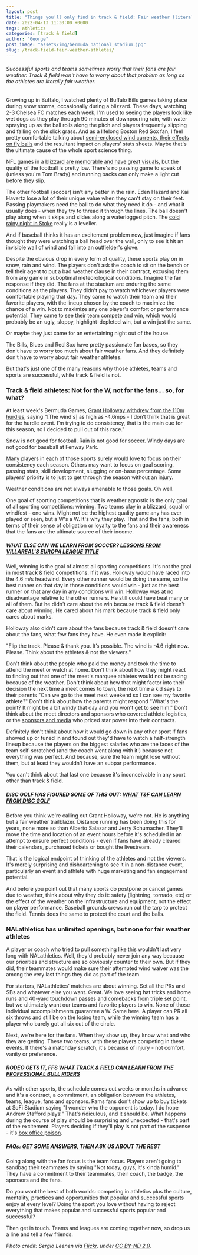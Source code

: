 ```yaml
---
layout: post
title: "Things you'll only find in track & field: Fair weather (literally) athletes"
date: 2022-04-13 11:30:00 +0600
tags: athletics 
categories: [track & field]
author: "George"
post_image: "assets/img/bermuda_national_stadium.jpg"
slug: /track-field-fair-weather-athletes/
---
```

<h6>Successful sports and teams sometimes worry that their fans are fair weather. Track & field won't have to worry about that problem as long as the athletes are literally fair weather.</h6>

Growing up in Buffalo, I watched plenty of Buffalo Bills games taking place during snow storms, occasionally during a blizzard. These days, watching 2-3 Chelsea FC matches each week, I'm used to seeing the players look like wet dogs as they play through 90 minutes of downpouring rain, with water spraying up as the ball rolls along the pitch and players frequently slipping and falling on the slick grass. And as a lifelong Boston Red Sox fan, I feel pretty comfortable talking about [semi-enclosed wind currents, their effects on fly balls](https://www.courant.com/news/connecticut/hc-xpm-1999-07-12-9907120135-story.html) and the resultant impact on players' stats sheets. Maybe that's the ultimate cause of the whole sport science thing.

NFL games in a [blizzard are memorable and have great visuals](https://www.shutterstock.com/blog/sad-sports-buffalo), but the quality of the football is pretty low. There's no passing game to speak of (unless you're Tom Brady) and running backs can only make a light cut before they slip.

The other football (soccer) isn't any better in the rain. Eden Hazard and Kai Havertz lose a lot of their unique value when they can't stay on their feet. Passing playmakers need the ball to do what they need it do - and what it usually does - when they try to thread it through the lines. The ball doesn't play along when it skips and slides along a waterlogged pitch. The [cold rainy night in Stoke](https://www.goal.com/en/news/what-does-can-they-do-it-on-a-cold-rainy-night-in-stoke-mean/1f7alegnrwfr01i5vj34vak59k) really is a leveller.  

And if baseball thinks it has an excitement problem now, just imagine if fans thought they were watching a ball head over the wall, only to see it hit an invisible wall of wind and fall into an outfielder's glove.

Despite the obvious drop in every form of quality, these sports play on in snow, rain and wind. The players don't ask the coach to sit on the bench or tell their agent to put a bad weather clause in their contract, excusing them from any game in suboptimal meteorological conditions. Imagine the fan response if they did. The fans at the stadium are enduring the same conditions as the players. They didn't pay to watch whichever players were comfortable playing that day. They came to watch their team and their favorite players, with the lineup chosen by the coach to maximize the chance of a win. Not to maximize any one player's comfort or performance potential. They came to see their team compete and win, which would probably be an ugly, sloppy, highlight-depleted win, but a win just the same.

Or maybe they just came for an entertaining night out of the house. 

The Bills, Blues and Red Sox have pretty passionate fan bases, so they don't have to worry too much about fair weather fans. And they definitely don't have to worry about fair weather athletes. 

But that's just one of the many reasons why those athletes,  teams and sports are successful, while track & field is not.

### Track & field athletes: Not for the W, not for the fans... so, for what?

At least week's Bermuda Games, [Grant Holloway withdrew from the 110m hurdles](https://www.insidethegames.biz/articles/1121749/wind-readings-records-holloway-edwards), saying "[The wind's] as high as -4.6mps - I don’t think that is great for the hurdle event. I’m trying to do consistency, that is the main cue for this season, so I decided to pull out of this race."

Snow is not good for football. Rain is not good for soccer. Windy days are not good for baseball at Fenway Park. 

Many players in each of those sports surely would love to focus on their consistency each season. Others may want to focus on goal scoring, passing stats, skill development, slugging or on-base percentage. Some players' priority is to just to get through the season without an injury. 

Weather conditions are not always amenable to those goals. Oh well. 

One goal of sporting competitions that is weather agnostic is the only goal of all sporting competitions: winning. Two teams play in a blizzard, squall or windfest - one wins. Might not be the highest quality game any has ever played or seen, but a W's a W. It's why they play. That and the fans, both in terms of their sense of obligation or loyalty to the fans and their awareness that the fans are the ultimate source of their income.

##### WHAT ELSE CAN WE LEARN FROM SOCCER? [LESSONS FROM VILLAREAL'S EUROPA LEAGUE TITLE](https://nalathletics.com/blog/2021/05/27/track-and-field-lessons-learned-villareal-europa-league)

Well, winning is the goal of almost all sporting competitions. It's not the goal in most track & field competitions. If it was, Holloway would have raced into the 4.6 m/s headwind. Every other runner would be doing the same, so the best runner on that day in those conditions would win - just as the best runner on that any day in any conditions will win. Holloway was at no disadvantage relative to the other runners. He still could have beat many or all of them. But he didn't care about the win because track & field doesn't care about winning. He cared about his mark because track & field only cares about marks.

Holloway also didn't care about the fans because track & field doesn't care about the fans, what few fans they have. He even made it explicit: 

"Flip the track. Please & thank you. It’s possible. The wind is -4.6 right now. Please. Think about the athletes & not the viewers."

Don't think about the people who paid the money and took the time to attend the meet or watch at home. Don't think about how they might react to finding out that one of the meet's marquee athletes would not be racing because of the weather. Don't think about how that might factor into their decision the next time a meet comes to town, the next time a kid says to their parents "Can we go to the meet next weekend so I can see my favorite athlete?" Don't think about how the parents might respond "What's the point? It might be a bit windy that day and you won't get to see him." Don't think about the meet directors and sponsors who covered athlete logistics, or the [sponsors and media](https://nalathletics.com/blog/2021/03/10/what-do-track-field-sponsors-expect-return) who priced star power into their contracts. 

Definitely don't think about how it would go down in any other sport if fans showed up or tuned in and found out they'd have to watch a half-strength lineup because the players on the biggest salaries who are the faces of the team self-scratched (and the coach went along with it!) because not everything was perfect. And because, sure the team might lose without them, but at least they wouldn't have an subpar performance.

You can't think about that last one because it's inconceivable in any sport other than track & field. 

##### DISC GOLF HAS FIGURED SOME OF THIS OUT: [WHAT T&F CAN LEARN FROM DISC GOLF](https://nalathletics.com/blog/2021/03/03/track-field-vs-disc-golf)

Before you think we're calling out Grant Holloway, we're not. He is anything but a fair weather trailblazer. Distance running has been doing this for years, none more so than Alberto Salazar and Jerry Schumacher. They'll move the time and location of an event hours before it's scheduled in an attempt to ensure perfect conditions - even if fans have already cleared their calendars, purchased tickets or bought the livestream. 

That is the logical endpoint of thinking of the athletes and not the viewers. It's merely surprising and disheartening to see it in a non-distance event, particularly an event and athlete with huge marketing and fan engagement potential.

And before you point out that many sports do postpone or cancel games due to weather, think about why they do it: safety (lightning, tornado, etc) or the effect of the weather on the infrastructure and equipment, not the effect on player performance. Baseball grounds crews run out the tarp to protect the field. Tennis does the same to protect the court and the balls. 

### NALathletics has unlimited openings, but none for fair weather athletes

A player or coach who tried to pull something like this wouldn't last very long with NALathletics. Well, they'd probably never join any way because our priorities and structure are so obviously counter to their own. But if they did, their teammates would make sure their attempted wind waiver was the among the very last things they did as part of the team.

For starters, NALathletics' matches are about winning. Set all the PRs and SBs and whatever else you want. Great. We love seeing hat tricks and home runs and 40-yard touchdown passes and comebacks from triple set point, but we ultimately want our teams and favorite players to win. None of those individual accomplishments guarantee a W. Same here. A player can PR all six throws and still be on the losing team, while the winning team has a player who barely got all six out of the circle. 

Next, we're here for the fans. When they show up, they know what and who they are getting. These two teams, with these players competing in these events. If there's a matchday scratch, it's because of injury - not comfort, vanity or preference. 

##### RODEO GETS IT, FFS [WHAT TRACK & FIELD CAN LEARN FROM THE PROFESSIONAL BULL RIDERS](https://nalathletics.com/blog/2022/01/07/track-field-learn-rodeo-professional-bull-riders)

As with other sports, the schedule comes out weeks or months in advance and it's a contract, a commitment, an obligation between the athletes, teams, league, fans and sponsors. Rams fans don't show up to buy tickets at SoFi Stadium  saying "I wonder who the opponent is today. I do hope Andrew Stafford plays!" That's ridiculous, and it should be. What happens during the course of play should be surprising and unexpected - that's part of the excitement. Players deciding if they'll play is not part of the suspense - it's [box office poison](https://www.youtube.com/watch?v=bKmadR4Ye54).

##### FAQs: [GET SOME ANSWERS, THEN ASK US ABOUT THE REST](https://nalathletics.com/faq)

Going along with the fan focus is the team focus. Players aren't going to sandbag their teammates by saying "Not today, guys, it's kinda humid." They have a commitment to their teammates, their coach, the badge, the sponsors and the fans. 

Do you want the best of both worlds: competing in athletics plus the culture, mentality, practices and opportunities that popular and successful sports enjoy at every level? Doing the sport you love without having to reject everything that makes popular and successful sports popular and successful? 

Then get in touch. Teams and leagues are coming together now, so drop us a line and tell a few friends. 

<em>Photo credit: Sergio Leenen via [Flickr](https://flic.kr/p/6Qjm7h), under [CC BY-ND 2.0](https://creativecommons.org/licenses/by-nd/2.0/).</em>
